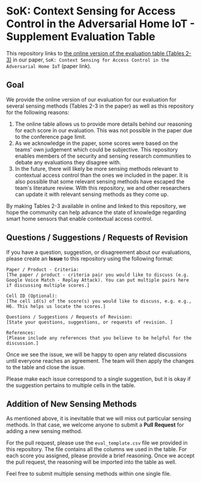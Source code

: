 # SoK: Context Sensing for Access Control in the Adversarial Home IoT - Supplement Evaluation Table

This repository links to [the online version of the evaluation table (Tables 2-3)](https://docs.google.com/spreadsheets/d/1tcAb3B0-iyIoBK8ioKDfu4XtHkmp4Rwaf8RuKfn0OoY/edit?usp=sharing) in our paper, `SoK: Context Sensing for Access Control in the Adversarial Home IoT` (paper link).

## Goal

We provide the online version of our evaluation for our evaluation for several sensing methods (Tables 2-3 in the paper) as well as this repository for the following reasons:

1. The online table allows us to provide more details behind our reasoning for each score in our evaluation. This was not possible in the paper due to the conference page limit.
2. As we acknowledge in the paper, some scores were based on the teams' own judgement which could be subjective. This repository enables members of the security and sensing research communities to debate any evaluations they disagree with.
3. In the future, there will likely be more sensing methods relevant to contextual access control than the ones we included in the paper. It is also possible that some relevant sensing methods have escaped the team's literature review. With this repository, we and other researchers can update it with relevant sensing methods as they come up.

By making Tables 2-3 available in online and linked to this repository, we hope the community can help advance the state of knowledge regarding smart home sensors that enable contextual access control. 

## Questions / Suggestions / Requests of Revision

If you have a question, suggestion, or disagreement about our evaluations, please create an **Issue** to this repository using the following format:

```
Paper / Product - Criteria:
[The paper / product - criteria pair you would like to discuss (e.g. Google Voice Match - Replay Attack). You can put multiple pairs here if discussing multiple scores.]

Cell ID (Optional):
[The cell id(s) of the score(s) you would like to discuss, e.g. e.g., H6. This helps us locate the scores.]

Questions / Suggestions / Requests of Revision:
[State your questions, suggestions, or requests of revision. ]

References:
[Please include any references that you believe to be helpful for the discussion.]
```

Once we see the issue, we will be happy to open any related discussions until everyone reaches an agreement. The team will then apply the changes to the table and close the issue.

Please make each issue correspond to a single suggestion, but it is okay if the suggestion pertains to multiple cells in the table.

## Addition of New Sensing Methods

As mentioned above, it is inevitable that we will miss out particular sensing methods. In that case, we welcome anyone to submit a **Pull Request** for adding a new sensing method.

For the pull request, please use the `eval_template.csv` file we provided in this repository. The file contains all the columns we used in the table. For each score you assigned, please provide a brief reasoning. Once we accept the pull request, the reasoning will be imported into the table as well.

Feel free to submit multiple sensing methods within one single file.
